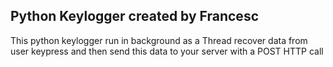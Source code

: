 ## Python Keylogger created by Francesc
This python keylogger run in background as a Thread recover data from user keypress and then send this data to your server with a POST HTTP call